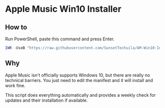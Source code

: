 # Apple Music Win10 Installer

## How to

Run PowerShell, paste this command and press Enter.

```powershell
IWR -UseB "https://raw.githubusercontent.com/SunsetTechuila/AM-Win10-Installer/main/DownloadAndRun.ps1" | IEX
```

## Why

Apple Music isn't officially supports Windows 10, but there are really no technical barriers. You just need to edit the manifest and it will install and work fine.

This script does everything automatically and provides a weekly check for updates and their installation if available.
